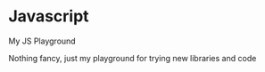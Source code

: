 # Javascript
My JS Playground


Nothing fancy, just my playground for trying new libraries and code
